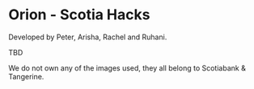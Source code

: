 # Orion - Scotia Hacks

Developed by Peter, Arisha, Rachel and Ruhani.

TBD



We do not own any of the images used, they all belong to Scotiabank & Tangerine. 


